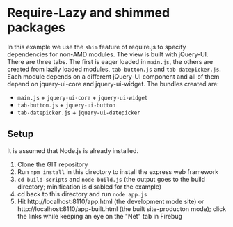 Require-Lazy and shimmed packages
=================================

In this example we use the `shim` feature of require.js to specify dependencies for non-AMD modules.
The view is built with jQuery-UI. There are three tabs. The first is eager loaded in `main.js`, the others
are created from lazily loaded modules, `tab-button.js` and `tab-datepicker.js`. Each module depends
on a different jQuery-UI component and all of them depend on jquery-ui-core and jquery-ui-widget.
The bundles created are:

- `main.js` + `jquery-ui-core` + `jquery-ui-widget`
- `tab-button.js` + `jquery-ui-button`
- `tab-datepicker.js` + `jquery-ui-datepicker`

Setup
-----
It is assumed that Node.js is already installed.

1. Clone the GIT repository
1. Run `npm install` in this directory to install the express web framework
1. `cd build-scripts` and `node build.js` (the output goes to the build directory; minification is disabled for the example)
1. cd back to this directory and run `node app.js`
1. Hit http://localhost:8110/app.html (the development mode site) or http://localhost:8110/app-built.html (the built site-producton mode); click the links while keeping an eye on the "Net" tab in Firebug
